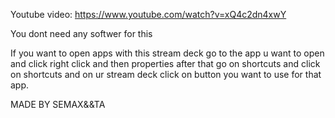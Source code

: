 Youtube video: https://www.youtube.com/watch?v=xQ4c2dn4xwY

You dont need any softwer for this 

If you want to open apps with this stream deck go to the app u want to open and click right click and then properties after that go on shortcuts and click on shortcuts and on ur stream deck click on button you want to use for that app.

MADE BY SEMAX&&TA
